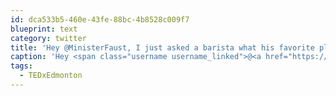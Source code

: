 ```yaml
---
id: dca533b5-460e-43fe-88bc-4b8528c009f7
blueprint: text
category: twitter
title: 'Hey @MinisterFaust, I just asked a barista what his favorite planet is and why. Response: "uranus for obvious reasons" #TEDxEdmonton'
caption: 'Hey <span class="username username_linked">@<a href="https://twitter.com/MinisterFaust" title="Minister Faust">MinisterFaust</a></span>, I just asked a barista what his favorite planet is and why. Response: "uranus for obvious reasons" <span class="hashtag hashtag_local">#<a href="http://tweettemp.darylchymko.ca/?tag=tedxedmonton">TEDxEdmonton</a>'
tags:
  - TEDxEdmonton
---
```

